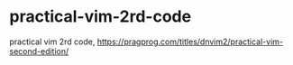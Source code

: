 # practical-vim-2rd-code

practical vim 2rd code, https://pragprog.com/titles/dnvim2/practical-vim-second-edition/
